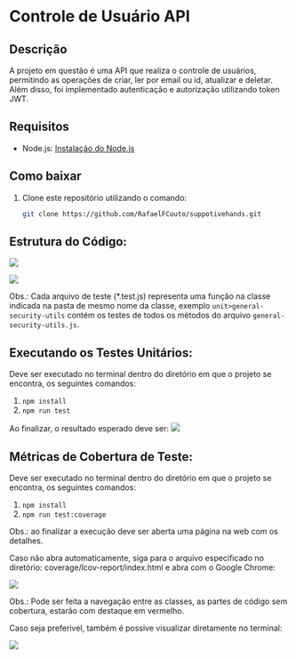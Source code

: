# Controle de Usuário API

## Descrição

A projeto em questão é uma API que realiza o controle de usuários, permitindo as operações de criar, ler por email ou id, atualizar e deletar. Além disso, foi implementado autenticação e autorização utilizando token JWT.

## Requisitos

- Node.js: [Instalação do Node.js](https://docs.npmjs.com/downloading-and-installing-node-js-and-npm)

## Como baixar

1. Clone este repositório utilizando o comando:
   ```bash
   git clone https://github.com/RafaelFCouto/suppotivehands.git


## Estrutura do Código:

![](imgs/readme/tree-part1.jpeg)

![](imgs/readme/tree-part2.jpeg)

Obs.: Cada arquivo de teste (*.test.js) representa uma função na classe indicada na pasta de mesmo nome da classe, exemplo `unit>general-security-utils` contém os testes de todos os métodos do arquivo `general-security-utils.js`.

## Executando os Testes Unitários:

Deve ser executado no terminal dentro do diretório em que o projeto se encontra, os seguintes comandos:

1. `npm install`
2. `npm run test`

Ao finalizar, o resultado esperado deve ser:
![](imgs/readme/unit-test.jpeg)

## Métricas de Cobertura de Teste:

Deve ser executado no terminal dentro do diretório em que o projeto se encontra, os seguintes comandos:

1. `npm install`
2. `npm run test:coverage`

Obs.: ao finalizar a execução deve ser aberta uma página na web com os detalhes.

Caso não abra automaticamente, siga para o arquivo especificado no diretório: coverage/lcov-report/index.html e abra com o Google Chrome:

![](imgs/readme/metrics-test-coverage-web.jpeg)

Obs.: Pode ser feita a navegação entre as classes, as partes de código sem cobertura, estarão com destaque em vermelho.


Caso seja preferivel, também é possive visualizar diretamente no terminal:

![](imgs/readme/metrics-test-coverage-terminal.jpeg)



